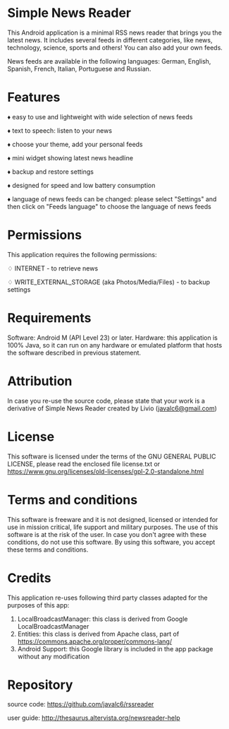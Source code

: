 
Simple News Reader
==================

This Android application is a minimal RSS news reader that brings you the latest news. 
It includes several feeds in different categories, like news, technology, science, sports and others! You can also add your own feeds.

News feeds are available in the following languages: German, English, Spanish, French, Italian, Portuguese and Russian.


Features
========
♦ easy to use and lightweight with wide selection of news feeds

♦ text to speech: listen to your news

♦ choose your theme, add your personal feeds

♦ mini widget showing latest news headline

♦ backup and restore settings

♦ designed for speed and low battery consumption

♦ language of news feeds can be changed: please select "Settings" and then click on "Feeds language" to choose the language of news feeds


Permissions
===========
This application requires the following permissions:

♢ INTERNET - to retrieve news

♢ WRITE_EXTERNAL_STORAGE (aka Photos/Media/Files) - to backup settings


Requirements
============
Software: Android M (API Level 23) or later.
Hardware: this application is 100% Java, so it can run on any hardware or emulated platform that hosts the software described in previous statement.


Attribution
===========
In case you re-use the source code, please state that your work is a derivative of Simple News Reader created by Livio (javalc6@gmail.com)


License
=======
This software is licensed under the terms of the GNU GENERAL PUBLIC LICENSE,
please read the enclosed file license.txt or https://www.gnu.org/licenses/old-licenses/gpl-2.0-standalone.html


Terms and conditions
====================
This software is freeware and it is not designed, licensed or intended for use in mission critical, life support and military purposes.
The use of this software is at the risk of the user.
In case you don't agree with these conditions, do not use this software. By using this software, you accept these terms and conditions.


Credits
=======
This application re-uses following third party classes adapted for the purposes of this app:

1) LocalBroadcastManager: this class is derived from Google LocalBroadcastManager
2) Entities: this class is derived from Apache class, part of https://commons.apache.org/proper/commons-lang/
3) Android Support: this Google library is included in the app package without any modification


Repository
==========
source code: https://github.com/javalc6/rssreader

user guide: http://thesaurus.altervista.org/newsreader-help
